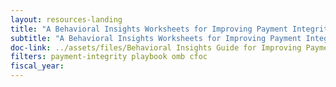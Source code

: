 ```yaml
---
layout: resources-landing
title: "A Behavioral Insights Worksheets for Improving Payment Integrity"
subtitle: "A Behavioral Insights Worksheets for Improving Payment Integrity"
doc-link: ../assets/files/Behavioral Insights Guide for Improving Payment Integrity - Worksheets.pdf
filters: payment-integrity playbook omb cfoc
fiscal_year:
---
```

